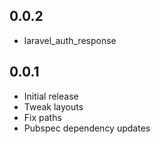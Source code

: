 ## 0.0.2

* laravel_auth_response

## 0.0.1

* Initial release
* Tweak layouts
* Fix paths
* Pubspec dependency updates